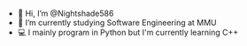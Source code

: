 - 👋 Hi, I’m @Nightshade586
- 🌱 I’m currently studying Software Engineering at MMU
- 💻 I mainly program in Python but I'm currently learning C++

<!---
Nightshade586/Nightshade586 is a ✨ special ✨ repository because its `README.md` (this file) appears on your GitHub profile.
You can click the Preview link to take a look at your changes.
--->
